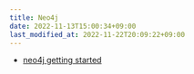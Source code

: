 ```yaml
---
title: Neo4j
date: 2022-11-13T15:00:34+09:00
last_modified_at: 2022-11-22T20:09:22+09:00
---
```

- [neo4j getting started](neo4j%20getting%20started.md)